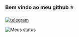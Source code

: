 ### Bem vindo ao meu github ⭐

[![telegram](https://img.shields.io/badge/Telegram-26A5E4.svg?style=for-the-badge&logo=Telegram&logoColor=white)](https://t.me/Fulanodtals) 


![Meus status](https://github-readme-stats.vercel.app/api?username=Fulanodtals&theme=dark&show_icons=true)
